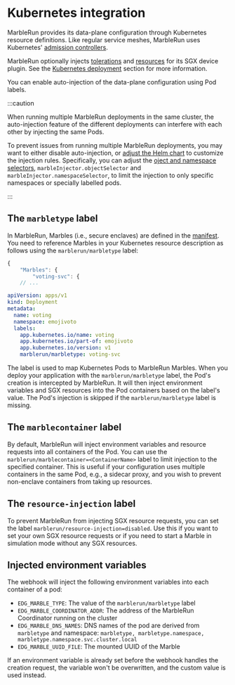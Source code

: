 # Kubernetes integration

MarbleRun provides its data-plane configuration through Kubernetes resource definitions. Like regular service meshes, MarbleRun uses Kubernetes' [admission controllers](https://kubernetes.io/docs/reference/access-authn-authz/admission-controllers/#mutatingadmissionwebhook).

MarbleRun optionally injects [tolerations](https://kubernetes.io/docs/concepts/scheduling-eviction/taint-and-toleration/) and [resources](https://kubernetes.io/docs/concepts/configuration/manage-resources-containers/) for its SGX device plugin. See the [Kubernetes deployment](../deployment/kubernetes.md#sgx-device-plugin-on-kubernetes) section for more information.

You can enable auto-injection of the data-plane configuration using Pod labels.

:::caution

When running multiple MarbleRun deployments in the same cluster,
the auto-injection feature of the different deployments can interfere with each other by injecting the same Pods.

To prevent issues from running multiple MarbleRun deployments, you may want to either disable auto-injection,
or [adjust the Helm chart](../deployment/kubernetes.md#option-2-install-with-helm) to customize the injection rules.
Specifically, you can adjust the [oject and namespace selectors](https://kubernetes.io/docs/reference/access-authn-authz/extensible-admission-controllers/#matching-requests-objectselector),
`marbleInjector.objectSelector` and `marbleInjector.namespaceSelector`,
to limit the injection to only specific namespaces or specially labelled pods.

:::

## The `marbletype` label

In MarbleRun, Marbles (i.e., secure enclaves) are defined in the [manifest](../workflows/define-manifest.md). You need to reference Marbles in your Kubernetes resource description as follows using the `marblerun/marbletype` label:

```javascript
{
    "Marbles": {
        "voting-svc": {
    // ...
```

```yaml
apiVersion: apps/v1
kind: Deployment
metadata:
  name: voting
  namespace: emojivoto
  labels:
    app.kubernetes.io/name: voting
    app.kubernetes.io/part-of: emojivoto
    app.kubernetes.io/version: v1
    marblerun/marbletype: voting-svc
```

The label is used to map Kubernetes Pods to MarbleRun Marbles.
When you deploy your application with the `marblerun/marbletype` label, the Pod's creation is intercepted by MarbleRun.
It will then inject environment variables and SGX resources into the Pod containers based on the label's value.
The Pod's injection is skipped if the `marblerun/marbletype` label is missing.

## The `marblecontainer` label

By default, MarbleRun will inject environment variables and resource requests into all containers of the Pod.
You can use the `marblerun/marblecontainer=<ContainerName>` label to limit injection to the specified container.
This is useful if your configuration uses multiple containers in the same Pod, e.g., a sidecar proxy, and you wish to prevent non-enclave containers from taking up resources.

## The `resource-injection` label

To prevent MarbleRun from injecting SGX resource requests, you can set the label `marblerun/resource-injection=disabled`.
Use this if you want to set your own SGX resource requests or if you need to start a Marble in simulation mode without any SGX resources.

## Injected environment variables

The webhook will inject the following environment variables into each container of a pod:

* `EDG_MARBLE_TYPE`:  The value of the `marblerun/marbletype` label
* `EDG_MARBLE_COORDINATOR_ADDR`:  The address of the MarbleRun Coordinator running on the cluster
* `EDG_MARBLE_DNS_NAMES`:  DNS names of the pod are derived from `marbletype` and namespace: `marbletype, marbletype.namespace, marbletype.namespace.svc.cluster.local`
* `EDG_MARBLE_UUID_FILE`:  The mounted UUID of the Marble

If an environment variable is already set before the webhook handles the creation request, the variable won't be overwritten, and the custom value is used instead.
